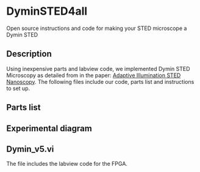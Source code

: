 # DyminSTED4all
Open source instructions and code for making your STED microscope a Dymin STED

## Description

Using inexpensive parts and labview code, we implemented Dymin STED Microscopy as detailed from in the paper: [Adaptive Illumination STED Nanoscopy](https://www.pnas.org/content/114/37/9797).  The following files include our code, parts list and instructions to set up.

## Parts list

## Experimental diagram

## Dymin_v5.vi

The file includes the labview code for the FPGA.
